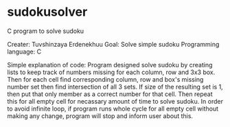 # sudokusolver
C program to solve sudoku 

Creater: Tuvshinzaya Erdenekhuu
Goal: Solve simple sudoku
Programming language: C 
 

Simple explanation of code: Program designed solve sudoku by creating lists to keep track of numbers missing for each column, row and 3x3 box. Then for each cell find corresponding column, row and box's missing number set then find intersection of all 3 sets. If size of the resulting set is 1, then put that only member as a correct number for that cell. Then repeat this for all empty cell for necassary amount of time to solve sudoku. In order to avoid infinite loop, if program runs whole cycle for all empty cell without making any change, program will stop and inform user about this. 